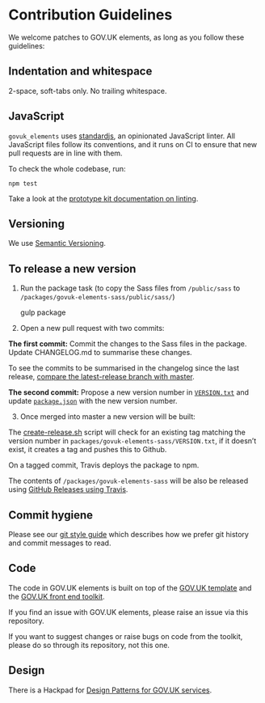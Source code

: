 # Contribution Guidelines

We welcome patches to GOV.UK elements, as long as you follow these
guidelines:

## Indentation and whitespace

2-space, soft-tabs only. No trailing whitespace.

## JavaScript

`govuk_elements` uses [standardjs](http://standardjs.com/), an opinionated JavaScript linter.
All JavaScript files follow its conventions, and it runs on CI to ensure that new pull requests are in line with them.

To check the whole codebase, run:

`npm test`

Take a look at the [prototype kit documentation on linting](https://github.com/alphagov/govuk_prototype_kit/blob/master/docs/linting.md).

## Versioning

We use [Semantic Versioning](http://semver.org/).

## To release a new version

1. Run the package task (to copy the Sass files from `/public/sass` to `/packages/govuk-elements-sass/public/sass/`)

    gulp package

2. Open a new pull request with two commits:

**The first commit:**
Commit the changes to the Sass files in the package.
Update CHANGELOG.md to summarise these changes.

To see the commits to be summarised in the changelog since the last release, [compare the latest-release branch with master](https://github.com/alphagov/govuk_elements/compare/latest-release...master).

**The second commit:**
Propose a new version number in [`VERSION.txt`](https://github.com/alphagov/govuk-elements-sass/blob/master/packages/govuk-elements-sass/VERSION.txt) and update [`package.json`](https://github.com/alphagov/govuk-elements-sass/blob/master/packages/govuk-elements-sass/CHANGELOG.md) with the new version number.

3. Once merged into master a new version will be built:

The [create-release.sh](https://github.com/alphagov/govuk_elements/blob/master/create-release.sh) script will check for an existing tag matching the version number in `packages/govuk-elements-sass/VERSION.txt`, if it doesn’t exist, it creates a tag and pushes this to Github.

On a tagged commit, Travis deploys the package to npm.

The contents of `/packages/govuk-elements-sass` will be also be released using [GitHub Releases using Travis](https://docs.travis-ci.com/user/deployment/releases/).

## Commit hygiene

Please see our [git style guide](https://github.com/alphagov/styleguides/blob/master/git.md)
which describes how we prefer git history and commit messages to read.

## Code

The code in GOV.UK elements is built on top of the [GOV.UK template](https://github.com/alphagov/govuk_template)
and the [GOV.UK front end toolkit](https://github.com/alphagov/govuk_frontend_toolkit).

If you find an issue with GOV.UK elements, please raise an issue via this repository.

If you want to suggest changes or raise bugs on code from the toolkit, please do so through its repository, not this one.

## Design

There is a Hackpad for [Design Patterns for GOV.UK services](https://designpatterns.hackpad.com/).
